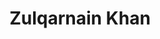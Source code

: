 ---
layout: page
title: Zulqarnain Khan
order: 2022-06
grad_date: 'July 2022'
lastname: Khan
description: PhD Graduate
importance: 1
category: work
current: false 
position: Graduate
website: https://zulqarnain.sites.northeastern.edu/
current_pos: Experiential AI
Thesis: Interpretable Machine Learning for Affective Psychophysiology and Neuroscience
---